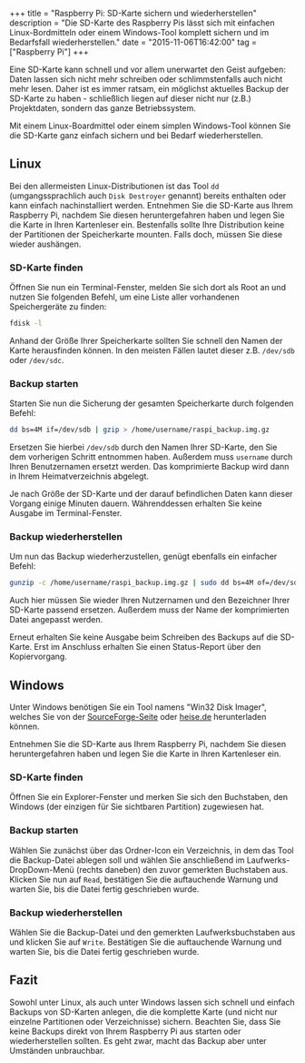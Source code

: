 +++
title       = "Raspberry Pi: SD-Karte sichern und wiederherstellen"
description = "Die SD-Karte des Raspberry Pis lässt sich mit einfachen Linux-Bordmitteln oder einem Windows-Tool komplett sichern und im Bedarfsfall wiederherstellen."
date        = "2015-11-06T16:42:00"
tag         = ["Raspberry Pi"]
+++

Eine SD-Karte kann schnell und vor allem unerwartet den Geist aufgeben: Daten lassen sich nicht mehr schreiben oder schlimmstenfalls auch nicht mehr lesen.
Daher ist es immer ratsam, ein möglichst aktuelles Backup der SD-Karte zu haben - schließlich liegen auf dieser nicht nur (z.B.) Projektdaten, sondern das ganze Betriebssystem.

<!--more-->

Mit einem Linux-Boardmittel oder einem simplen Windows-Tool können Sie die SD-Karte ganz einfach sichern und bei Bedarf wiederherstellen.

## Linux
Bei den allermeisten Linux-Distributionen ist das Tool `dd` (umgangssprachlich auch `Disk Destroyer` genannt) bereits enthalten oder kann einfach nachinstalliert werden.
Entnehmen Sie die SD-Karte aus Ihrem Raspberry Pi, nachdem Sie diesen heruntergefahren haben und legen Sie die Karte in Ihren Kartenleser ein. Bestenfalls sollte Ihre Distribution keine der Partitionen der Speicherkarte mounten. Falls doch, müssen Sie diese wieder aushängen.

### SD-Karte finden
Öffnen Sie nun ein Terminal-Fenster, melden Sie sich dort als Root an und nutzen Sie folgenden Befehl, um eine Liste aller vorhandenen Speichergeräte zu finden:
```bash
fdisk -l
```
Anhand der Größe Ihrer Speicherkarte sollten Sie schnell den Namen der Karte herausfinden können. In den meisten Fällen lautet dieser z.B. `/dev/sdb` oder `/dev/sdc`.

### Backup starten
Starten Sie nun die Sicherung der gesamten Speicherkarte durch folgenden Befehl:
```bash
dd bs=4M if=/dev/sdb | gzip > /home/username/raspi_backup.img.gz
```
Ersetzen Sie hierbei `/dev/sdb` durch den Namen Ihrer SD-Karte, den Sie dem vorherigen Schritt entnommen haben. Außerdem muss `username` durch Ihren Benutzernamen ersetzt werden.
Das komprimierte Backup wird dann in Ihrem Heimatverzeichnis abgelegt.

Je nach Größe der SD-Karte und der darauf befindlichen Daten kann dieser Vorgang einige Minuten dauern. Währenddessen erhalten Sie keine Ausgabe im Terminal-Fenster.

### Backup wiederherstellen
Um nun das Backup wiederherzustellen, genügt ebenfalls ein einfacher Befehl:
```bash
gunzip -c /home/username/raspi_backup.img.gz | sudo dd bs=4M of=/dev/sdb
```
Auch hier müssen Sie wieder Ihren Nutzernamen und den Bezeichner Ihrer SD-Karte passend ersetzen. Außerdem muss der Name der komprimierten Datei angepasst werden.

Erneut erhalten Sie keine Ausgabe beim Schreiben des Backups auf die SD-Karte. Erst im Anschluss erhalten Sie einen Status-Report über den Kopiervorgang.

## Windows
Unter Windows benötigen Sie ein Tool namens "Win32 Disk Imager", welches Sie von der [SourceForge-Seite](http://sourceforge.net/projects/win32diskimager/) oder [heise.de](http://www.heise.de/download/win32-disk-imager-1192033.html) herunterladen können.

Entnehmen Sie die SD-Karte aus Ihrem Raspberry Pi, nachdem Sie diesen heruntergefahren haben und legen Sie die Karte in Ihren Kartenleser ein.

### SD-Karte finden
Öffnen Sie ein Explorer-Fenster und merken Sie sich den Buchstaben, den Windows (der einzigen für Sie sichtbaren Partition) zugewiesen hat.

### Backup starten
Wählen Sie zunächst über das Ordner-Icon ein Verzeichnis, in dem das Tool die Backup-Datei ablegen soll und wählen Sie anschließend im Laufwerks-DropDown-Menü (rechts daneben) den zuvor gemerkten Buchstaben aus.
Klicken Sie nun auf `Read`, bestätigen Sie die auftauchende Warnung und warten Sie, bis die Datei fertig geschrieben wurde.

### Backup wiederherstellen
Wählen Sie die Backup-Datei und den gemerkten Laufwerksbuchstaben aus und klicken Sie auf `Write`. Bestätigen Sie die auftauchende Warnung und warten Sie, bis die Datei fertig geschrieben wurde.

## Fazit
Sowohl unter Linux, als auch unter Windows lassen sich schnell und einfach Backups von SD-Karten anlegen, die die komplette Karte (und nicht nur einzelne Partitionen oder Verzeichnisse) sichern.
Beachten Sie, dass Sie keine Backups direkt von Ihrem Raspberry Pi aus starten oder wiederherstellen sollten. Es geht zwar, macht das Backup aber unter Umständen unbrauchbar.
